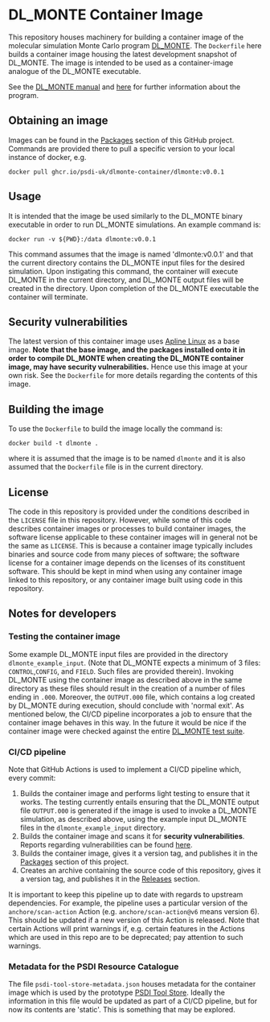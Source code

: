# DL_MONTE Container Image

This repository houses machinery for building a container image of the
molecular simulation Monte Carlo program [DL_MONTE](https://gitlab.com/dl_monte).
The `Dockerfile` here builds a container image housing the latest
development snapshot of DL_MONTE. The image is intended to be used
as a container-image analogue of the DL_MONTE executable.

See the [DL_MONTE manual](https://dl_monte.gitlab.io/dl_monte_manual/)
and [here](https://gitlab.com/dl_monte/user-hub) for further information
about the program.

## Obtaining an image

Images can be found in  the [Packages](https://github.com/PSDI-UK/dlmonte-container/pkgs/container/dlmonte-container%2Fdlmonte)
section of this GitHub project.
Commands are provided there to pull a specific version to your local
instance of docker, e.g.
```
docker pull ghcr.io/psdi-uk/dlmonte-container/dlmonte:v0.0.1
```

## Usage

It is intended that the image be used similarly to the
DL_MONTE binary executable in order to run DL_MONTE simulations. An
example command is:
```
docker run -v ${PWD}:/data dlmonte:v0.0.1
```
This command assumes that the image is named 'dlmonte:v0.0.1' and that the
current directory contains the DL_MONTE input files for the desired
simulation. Upon instigating this command, the container will
execute DL_MONTE in the current directory, and DL_MONTE output files
will be created in the directory. Upon completion of the DL_MONTE
executable the container will terminate.


## Security vulnerabilities

The latest version of this container image uses [Apline Linux](https://hub.docker.com/_/alpine)
as a base image. **Note that the base image, and the packages
installed onto it in order to compile DL_MONTE when creating the DL_MONTE
container image, may have security vulnerabilities.** Hence use this image at your own risk.
See the `Dockerfile` for more details regarding the contents of this image.

## Building the image

To use the `Dockerfile` to build the image locally the command is:
```
docker build -t dlmonte .
```
where it is assumed that the image is to be named `dlmonte` and it
is also assumed that the `Dockerfile` file is in the current
directory.


## License

The code in this repository is provided under the conditions
described in the `LICENSE` file in this repository. However, while some of this
code describes container images or processes to build container images,
the software license applicable to these container images will in general not be the
same as `LICENSE`. This is because a container image typically includes binaries
and source code from many pieces of software; the software license for a
container image depends on the licenses of its constituent software.
This should be kept in mind when using any container image linked to this
repository, or any container image built using code in this repository.


## Notes for developers

### Testing the container image
Some example DL_MONTE input files are provided in the directory
`dlmonte_example_input`. (Note that DL_MONTE expects a minimum of
3 files: `CONTROL`,`CONFIG`, and `FIELD`. Such files are provided therein).
Invoking DL_MONTE using the container
image as described above in the same directory as these files
should result in the creation of a number of files ending in
`.000`. Moreover, the `OUTPUT.000` file, which contains a log
created by DL_MONTE during execution, should conclude with 'normal
exit'. As mentioned below, the CI/CD pipeline incorporates a job to ensure
that the container image behaves in this way. In the future it would be
nice if the container image were checked against the entire
[DL_MONTE test suite](https://gitlab.com/dl_monte/dl_monte_tests).

### CI/CD pipeline
Note that GitHub Actions is used to implement a CI/CD pipeline which, every
commit:
1. Builds the container image and performs light testing to ensure that it works.
   The testing currently entails ensuring that the DL_MONTE output file `OUTPUT.000`
   is generated if the image is used to invoke a DL_MONTE simulation,
   as described above, using the example input DL_MONTE files in the
   `dlmonte_example_input` directory. 
2. Builds the container image and scans it for **security vulnerabilities**.
   Reports regarding vulnerabilities can be found
   [here](https://github.com/PSDI-UK/dlmonte-container/security/code-scanning).
3. Builds the container image, gives it a version tag, and publishes it in
   the [Packages](https://github.com/PSDI-UK/dlmonte-container/pkgs/container/dlmonte-container%2Fdlmonte)
   section of this project.
4. Creates an archive containing the source code of this repository, gives
   it a version tag, and publishes it in the [Releases](https://github.com/PSDI-UK/dlmonte-container/releases)
   section.

It is important to keep this pipeline up to date with regards to upstream
dependencies. For example, the pipeline uses a particular version of the
`anchore/scan-action` Action (e.g. `anchore/scan-action@v6` means version 6).
This should be updated if a new version of this Action is released. Note that
certain Actions will print warnings if, e.g. certain features in the Actions
which are used in this repo are to be deprecated; pay attention to such
warnings.


### Metadata for the PSDI Resource Catalogue
The file `psdi-tool-store-metadata.json` houses metadata for the
container image which is used by the prototype
[PSDI Tool Store](https://psdi-uk.github.io/psdi-tool-store/). Ideally the
information in this file would be updated as part of a CI/CD pipeline,
but for now its contents are 'static'. This is something that may be explored.


